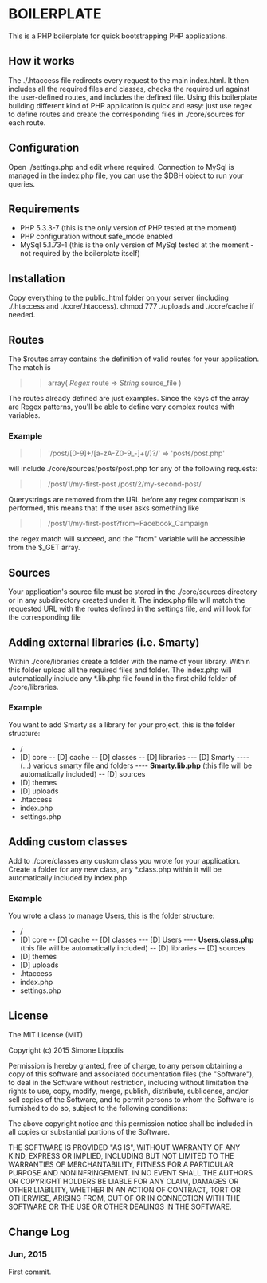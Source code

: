 # BOILERPLATE
This is a PHP boilerplate for quick bootstrapping PHP applications.

## How it works
The ./.htaccess file redirects every request to the main index.html.
It then includes all the required files and classes, checks the required url against the user-defined routes, and includes the defined file.
Using this boilerplate building different kind of PHP application is quick and easy: just use regex to define routes and create the corresponding files in ./core/sources for each route.

## Configuration
Open ./settings.php and edit where required. Connection to MySql is managed in the index.php file, you can use the $DBH object to run your queries.

## Requirements

- PHP 5.3.3-7 (this is the only version of PHP tested at the moment)
- PHP configuration without safe_mode enabled
- MySql 5.1.73-1 (this is the only version of MySql tested at the moment - not required by the boilerplate itself)

## Installation
Copy everything to the public_html folder on your server (including ./.htaccess and ./core/.htaccess).
chmod 777 ./uploads and ./core/cache if needed.

## Routes
The $routes array contains the definition of valid routes for your application. The match is

>> array( _Regex_ route => _String_ source_file )

The routes already defined are just examples. Since the keys of the array are Regex patterns, you'll be able to define very complex routes with variables.

### Example

>> '/post\/[0-9]+\/[a-zA-Z0-9_\-]+(\/)?/' => 'posts/post.php'

will include ./core/sources/posts/post.php for any of the following requests:

>> /post/1/my-first-post
>> /post/2/my-second-post/

Querystrings are removed from the URL before any regex comparison is performed, this means that if the user asks something like

>> /post/1/my-first-post?from=Facebook_Campaign

the regex match will succeed, and the "from" variable will be accessible from the $_GET array.


## Sources
Your application's source file must be stored in the ./core/sources directory or in any subdirectory created under it.
The index.php file will match the requested URL with the routes defined in the settings file, and will look for the corresponding file

## Adding external libraries (i.e. Smarty)
Within ./core/libraries create a folder with the name of your library. Within this folder upload all the required files and folder. The index.php will automatically include any *.lib.php file found in the first child folder of ./core/libraries.

### Example
You want to add Smarty as a library for your project, this is the folder structure:

- /
- [D] core
-- [D] cache
-- [D] classes
-- [D] libraries
--- [D] Smarty
---- (...) various smarty file and folders
---- **Smarty.lib.php** (this file will be automatically included)
-- [D] sources
- [D] themes
- [D] uploads
- .htaccess
- index.php
- settings.php

## Adding custom classes
Add to ./core/classes any custom class you wrote for your application. Create a folder for any new class, any *.class.php within it will be automatically included by index.php

### Example
You wrote a class to manage Users, this is the folder structure:

- /
- [D] core
-- [D] cache
-- [D] classes
--- [D] Users
---- **Users.class.php** (this file will be automatically included)
-- [D] libraries
-- [D] sources
- [D] themes
- [D] uploads
- .htaccess
- index.php
- settings.php

## License

The MIT License (MIT)

Copyright (c) 2015 Simone Lippolis

Permission is hereby granted, free of charge, to any person obtaining a copy
of this software and associated documentation files (the "Software"), to deal
in the Software without restriction, including without limitation the rights
to use, copy, modify, merge, publish, distribute, sublicense, and/or sell
copies of the Software, and to permit persons to whom the Software is
furnished to do so, subject to the following conditions:

The above copyright notice and this permission notice shall be included in all
copies or substantial portions of the Software.

THE SOFTWARE IS PROVIDED "AS IS", WITHOUT WARRANTY OF ANY KIND, EXPRESS OR
IMPLIED, INCLUDING BUT NOT LIMITED TO THE WARRANTIES OF MERCHANTABILITY,
FITNESS FOR A PARTICULAR PURPOSE AND NONINFRINGEMENT. IN NO EVENT SHALL THE
AUTHORS OR COPYRIGHT HOLDERS BE LIABLE FOR ANY CLAIM, DAMAGES OR OTHER
LIABILITY, WHETHER IN AN ACTION OF CONTRACT, TORT OR OTHERWISE, ARISING FROM,
OUT OF OR IN CONNECTION WITH THE SOFTWARE OR THE USE OR OTHER DEALINGS IN THE
SOFTWARE.

## Change Log

### Jun, 2015
First commit.
